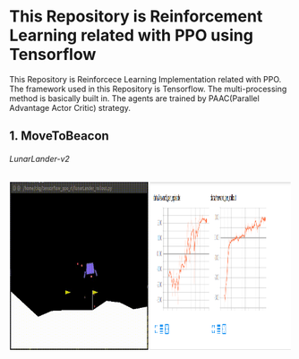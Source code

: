 # This Repository is Reinforcement Learning related with PPO using Tensorflow

This Repository is Reinforcece Learning Implementation related with PPO.
The framework used in this Repository is Tensorflow. The multi-processing method is basically built in. The agents are trained by PAAC(Parallel Advantage Actor Critic) strategy.

## 1. MoveToBeacon  

###### LunarLander-v2
<div align="center">
  <img src="sources/lunarlander.gif" width="49%" height='300'>
  <img src="sources/lunarlander.png" width="50%" height='300'>
</div>
